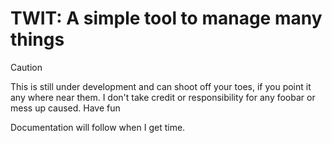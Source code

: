# TWIT: A simple tool to manage many things

> [!CAUTION]
> This is still under development and can shoot off your toes,
> if you point it any where near them. I don't take credit or 
> responsibility for any foobar or mess up caused. Have fun

Documentation will follow when I get time.
